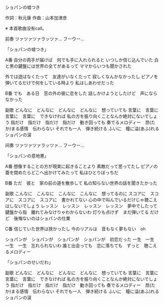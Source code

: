 ショパンの嘘つき

作詞：秋元康
作曲：山本加津彦

※ 本首歌曲没有call。

前奏
ツァツァツァラッツァ…
フーウー…

「ショパンの嘘つき」

A番
自分の両手が届けば　何でも手に入れられると
いつしか信じ込んでいた
白と黒の鍵盤には世界の全てがあるって
ママからいつも聞かされた

外では遊ばなくたって　友達がいなくたって
寂しくなんかなかったし
ピアノを弾いてるだけで何をしている時より
私はしあわせだった

B番
でも　ある日　窓の外の彼に恋をした
話しかけようとしたけど　声にならなかった

副歌
どんなに　どんなに　どんなに　どんなに　想っていても
言葉に　言葉に　言葉に　言葉に　できなければ
私の方を振り向くことなんか絶対にないでしょう
指だけ　指だけ　指だけ　指だけ　動き回っても
奏でるメロディー　昂(たか)まる感情　伝わらない
それでも一人　弾き続ける
ふいに　瞳に溢(あふ)れるショパンの涙

间奏
ツァツァツァラッツァ…
フーウー…

「ショパンの意地悪」

A番
想像することの方が現実に起きることより
素敵だって思ってたし
ピアノの蓋を閉めたらどこへ出かけてみたって
私はひとりぼっちだ

B番
ただ　彼と　家の前の道を散歩して
私の知らない世界の話を聞きたかった

副歌
こんなに　こんなに　こんなに　こんなに　想ってるのに
スコアに　スコアに　スコアに　スコアに　書かれてない
心の中で叫んでいるだけじゃ聴こえはしないでしょう
レッスン　レッスン　レッスン　レッスン　夢中でしたって
鍵盤から指　離れてみなけりゃわからないわ
灯りも点けず　まだ弾いてる
だけど　後悔ないのはショパンの仕業

C番
信じていた世界は狭かったし
今のリアルは　音もなく夢もない　oh

ショパンが　ショパンが　ショパンが　ショパンが　初恋だった
一生　一生　一生　一生　忘れられないわ
誰と出会っても　恋に落ちても　ずっと　聴こえるメロディー

「ショパンのせいだわ」

副歌
どんなに　どんなに　どんなに　どんなに　想っていても
言葉に　言葉に　言葉に　言葉に　できなければ
私の方を振り向くことなんか絶対にないでしょう
指だけ　指だけ　指だけ　指だけ　動き回っても
奏でるメロディー　昂(たか)まる感情　伝わらない
それでも一人　弾き続ける
ふいに　瞳に溢(あふ)れるショパンの涙